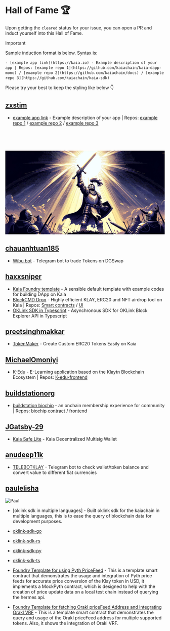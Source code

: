 # Hall of Fame 🏆
Upon getting the `cleared` status for your issue, you can open a PR and induct yourself into this Hall of Fame.

> [!IMPORTANT]
> Sample induction format is below. Syntax is:
> ```
> - [example app link](https://kaia.io) - Example description of your app | Repos: [example repo 1](https://github.com/kaiachain/kaia-dapp-mono) / [example repo 2](https://github.com/kaiachain/docs) / [example repo 3](https://github.com/kaiachain/kaia-sdk)
> ```
> Please try your best to keep the styling like below 👇


## [zxstim](https://github.com/zxstim)
- [example app link](https://kaia.io) - Example description of your app | Repos: [example repo 1](https://github.com/kaiachain/kaia-dapp-mono) / [example repo 2](https://github.com/kaiachain/docs) / [example repo 3](https://github.com/kaiachain/kaia-sdk)
<br>
<br>
<br>

![Goats](/bounty/images/goats.png)
<br>                                                            
        
## [chauanhtuan185](https://github.com/chauanhtuan185)
- [Wibu bot](https://github.com/chauanhtuan185/Kaia-Defi-Trading-Bot) - Telegram bot to trade Tokens on DGSwap

## [haxxsniper](https://github.com/haxxsniper)
- [Kaia Foundry template](https://github.com/haxxsniper/kaia-foundry-template) - A sensible default template with example codes for building DApp on Kaia
- [BlockCMD Drop](https://drop.blockcmd.com) - Highly efficient KLAY, ERC20 and NFT airdrop tool on Kaia | Repos: [Smart contracts](https://github.com/haxxsniper/gaslite-drop-contracts) / [UI](https://github.com/haxxsniper/gaslite-ui)
- [OKLink SDK in Typescript](https://github.com/haxxsniper/oklink-ts) - Asynchronous SDK for OKLink Block Explorer API in Typescript

## [preetsinghmakkar](https://github.com/preetsinghmakkar)
- [TokenMaker](https://tokenmaker-ruddy.vercel.app/) - Create Custom ERC20 Tokens Easily on Kaia

## [MichaelOmoniyi](https://github.com/MichaelOmoniyi)
- [K-Edu](https://k-edu.vercel.app/) - E-Learning application based on the Klaytn Blockchain Ecosystem | Repos: [K-edu-frontend](https://github.com/MichaelOmoniyi/klaytn-dapp-toolkit/tree/main/frontend/k-edu)

## [buildstationorg](https://github.com/buildstationorg)
- [buildstation biochip](https://hq.buildstation.org) - an onchain membership experience for community | Repos: [biochip contract](https://github.com/buildstationorg/biochip-contracts) / [frontend](https://github.com/buildstationorg/hq-dashboard)

## [JGatsby-29](https://github.com/JGatsby-29)
- [Kaia Safe Lite](https://kaiasafelite.xyz/) - Kaia Decentralized Multisig Wallet

## [anudeep11k](https://github.com/anudeep11k)
- [TELEBOTKLAY](https://github.com/anudeep11k/TELEBOTKLAY) - Telegram bot to check wallet/token balance and convert value to different fiat currencies

## [paulelisha](https://github.com/paulelisha)
![Paul](https://avatars.githubusercontent.com/u/125181565?s=400&u=c87ab6e0b8e2b65421cbc73f46801cf16ed49b27&v=4)

- [oklink sdk in multiple languages] - Built oklink sdk for the kaiachain in multiple languages, this is to ease the query of blockchain data for development purposes.
- [oklink-sdk-go](https://github.com/PaulElisha/oklink-sdk-kaiachain-go)
- [oklink-sdk-rs](https://github.com/PaulElisha/oklink-sdk-kaiachain-rs)
- [oklink-sdk-py](https://github.com/PaulElisha/oklink-sdk-kaiachain-py)
- [oklink-sdk-ts](https://github.com/PaulElisha/oklink-sdk-kaiachain-ts)


- [Foundry Template for using Pyth PriceFeed](https://github.com/PaulElisha/foundryTemplate-PythPriceFeed) - This is a template smart contract that demonstrates the usage and integration of Pyth price feeds for accurate price conversion of the Klay token in USD, it implements a MockPyth contract, which is designed to help with the creation of price update data on a local test chain instead of querying the hermes api.

- [Foundry Template for fetching Orakl priceFeed Address and integrating Orakl VRF](https://github.com/PaulElisha/kaiachain-foundryTemplate--pricefeedManager-PriceConverter) - This is a template smart contract that demonstrates the query and usage of the Orakl priceFeed address for multiple supported tokens. Also, it shows the integration of Orakl VRF. 